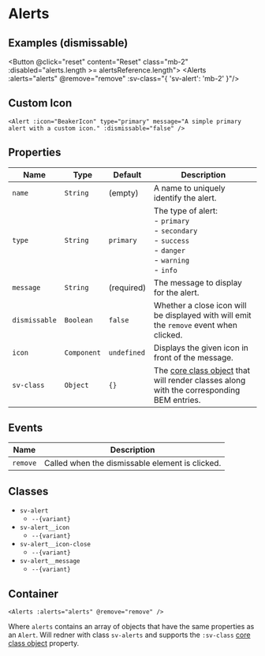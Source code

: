 <script setup>
import { ref } from "vue";
import { BeakerIcon } from '@heroicons/vue/outline'
import { Alert } from "@/components";
import Alerts from "@/components/Alerts.vue";
import Button from "@/components/Button.vue";

const alertsReference = [
    {
        name: "Primary",
        message: "A simple primary alert.",
        variant: "primary",
        dismissable: true
    },
    {
        name: "Secondary",
        message: "A simple secondary alert.",
        variant: "secondary",
        dismissable: true
    },
    {
        name: "Success",
        message: "A simple success alert.",
        variant: "success",
        dismissable: true
    },
    {
        name: "Danger",
        message: "A simple danger alert.",
        variant: "danger",
        dismissable: true
    },
    {
        name: "Warning",
        message: "A simple warning alert.",
        variant: "warning",
        dismissable: true
    },
    {
        name: "Information",
        message: "A simple information alert.",
        variant: "info",
        dismissable: true
    }
];

const alerts = ref([...alertsReference]);

const remove = (alert) => {
    const index = alerts.value.findIndex(item => item.name === alert.name);

    if (index < 0) {
        return;
    }

    alerts.value.splice(index, 1);
}

const reset = () => {
    alerts.value = [...alertsReference];
}
</script>

# Alerts

## Examples (dismissable)

<Button @click="reset" content="Reset" class="mb-2" :disabled="alerts.length >= alertsReference.length"></Button>
<Alerts :alerts="alerts" @remove="remove" :sv-class="{ 'sv-alert': 'mb-2' }"/>

## Custom Icon

```vue
<Alert :icon="BeakerIcon" type="primary" message="A simple primary alert with a custom icon." :dismissable="false" />
```
<Alert :icon="BeakerIcon" type="primary" message="A simple primary alert with a custom icon." :dismissable="false" />

## Properties

| Name          | Type        | Default     | Description                                                                                                        |
| ------------- | ----------- | ----------- | ------------------------------------------------------------------------------------------------------------------ |
| `name`        | `String`    | (empty)     | A name to uniquely identify the alert.                                                                             |
| `type`        | `String`    | `primary`   | The type of alert:<br/>- `primary`<br/>- `secondary`<br/>- `success`<br/>- `danger`<br/>- `warning`<br/>- `info`   |
| `message`     | `String`    | (required)  | The message to display for the alert.                                                                              |
| `dismissable` | `Boolean`   | `false`     | Whether a close icon will be displayed with will emit the `remove` event when clicked.                             |
| `icon`        | `Component` | `undefined` | Displays the given icon in front of the message.                                                                   |
| `sv-class`    | `Object`    | `{}`        | The [core class object](/components/core-class) that will render classes along with the corresponding BEM entries. |

## Events

| Name     | Description                                     |
| -------- | ----------------------------------------------- |
| `remove` | Called when the dismissable element is clicked. |

## Classes

- `sv-alert`
  - `--{variant}`
- `sv-alert__icon`
  - `--{variant}`
- `sv-alert__icon-close`
  - `--{variant}`
- `sv-alert__message`
  - `--{variant}`

## Container

```vue
<Alerts :alerts="alerts" @remove="remove" />
```

Where `alerts` contains an array of objects that have the same properties as an `Alert`.  Will redner with class `sv-alerts` and supports the `:sv-class` [core class object](/components/core-class) property.